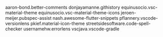 aaron-bond.better-comments
donjayamanne.githistory
equinusocio.vsc-material-theme
equinusocio.vsc-material-theme-icons
jeroen-meijer.pubspec-assist
nash.awesome-flutter-snippets
pflannery.vscode-versionlens
pkief.material-icon-theme
streetsidesoftware.code-spell-checker
usernamehw.errorlens
vscjava.vscode-gradle
